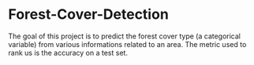 # Forest-Cover-Detection
The goal of this project is to predict the forest cover type (a categorical variable) from various informations related to an area. The metric used to rank us is the accuracy on a test set.
